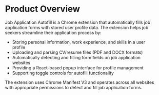 # Product Overview

Job Application Autofill is a Chrome extension that automatically fills job application forms with stored user profile data. The extension helps job seekers streamline their application process by:

- Storing personal information, work experience, and skills in a user profile
- Uploading and parsing CV/resume files (PDF and DOCX formats)
- Automatically detecting and filling form fields on job application websites
- Providing a React-based popup interface for profile management
- Supporting toggle controls for autofill functionality

The extension uses Chrome Manifest V3 and operates across all websites with appropriate permissions to detect and fill job application forms.